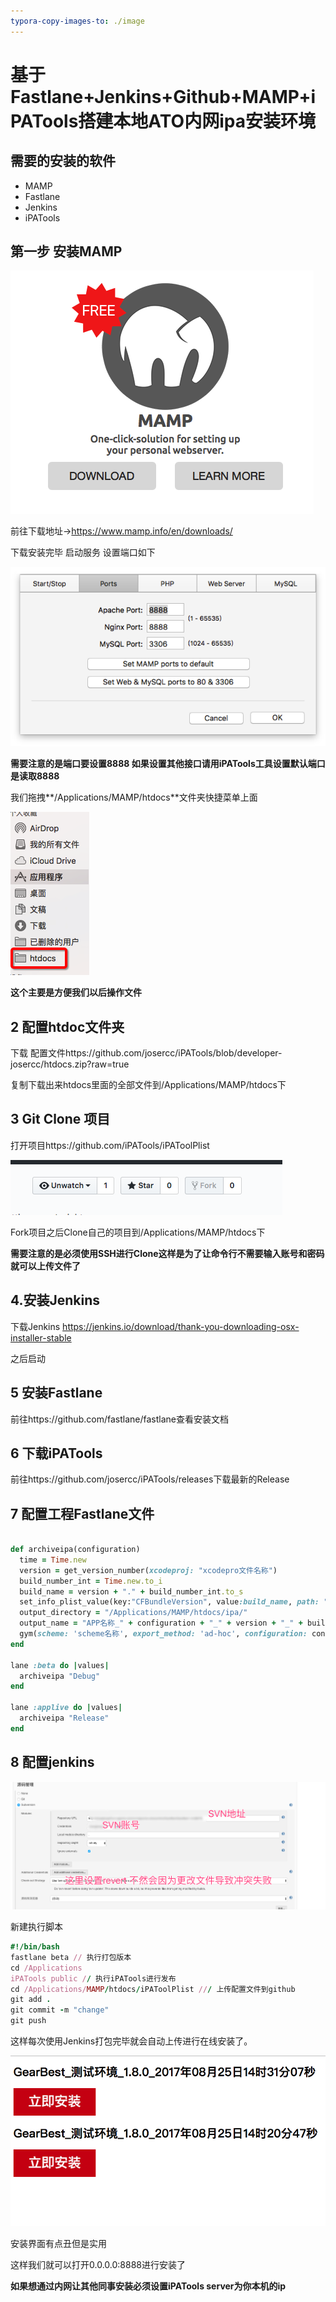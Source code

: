 ```yaml
---
typora-copy-images-to: ./image
---
```


# 基于Fastlane+Jenkins+Github+MAMP+iPATools搭建本地ATO内网ipa安装环境

## 需要的安装的软件

* MAMP
* Fastlane
* Jenkins
* iPATools

## 第一步 安装MAMP

![DE1E4C0B-345C-474C-90EC-E85608ED0FBE](image/DE1E4C0B-345C-474C-90EC-E85608ED0FBE.png)

前往下载地址->https://www.mamp.info/en/downloads/

下载安装完毕 启动服务 设置端口如下

![46CAF440-CE51-401C-A0EB-CA60FADE9898](image/46CAF440-CE51-401C-A0EB-CA60FADE9898.png)

**需要注意的是端口要设置8888 如果设置其他接口请用iPATools工具设置默认端口是读取8888**

我们拖拽**/Applications/MAMP/htdocs**文件夹快捷菜单上面

![1ECA2141-A7C0-4E44-93A7-1252F94D1EAB](image/1ECA2141-A7C0-4E44-93A7-1252F94D1EAB.png)

**这个主要是方便我们以后操作文件**

## 2 配置htdoc文件夹

下载 配置文件https://github.com/josercc/iPATools/blob/developer-josercc/htdocs.zip?raw=true

复制下载出来htdocs里面的全部文件到/Applications/MAMP/htdocs下

## 3 Git Clone 项目

打开项目https://github.com/iPATools/iPAToolPlist

![31ADE152-E4C9-4EE1-B5EB-C32F8F65BF84](image/31ADE152-E4C9-4EE1-B5EB-C32F8F65BF84.png)

Fork项目之后Clone自己的项目到/Applications/MAMP/htdocs下

**需要注意的是必须使用SSH进行Clone这样是为了让命令行不需要输入账号和密码就可以上传文件了**

## 4.安装Jenkins

下载Jenkins https://jenkins.io/download/thank-you-downloading-osx-installer-stable

之后启动

## 5 安装Fastlane

前往https://github.com/fastlane/fastlane查看安装文档

## 6 下载iPATools

前往https://github.com/josercc/iPATools/releases下载最新的Release

## 7 配置工程Fastlane文件

```ruby

def archiveipa(configuration)
  time = Time.new
  version = get_version_number(xcodeproj: "xcodepro文件名称")
  build_number_int = Time.new.to_i
  build_name = version + "." + build_number_int.to_s
  set_info_plist_value(key:"CFBundleVersion", value:build_name, path: "Info.plist相对路径")
  output_directory = "/Applications/MAMP/htdocs/ipa/"
  output_name = "APP名称_" + configuration + "_" + version + "_" + build_number_int.to_s
  gym(scheme: 'scheme名称', export_method: 'ad-hoc', configuration: configuration, output_directory: output_directory, output_name:output_name, clean:true)
end

lane :beta do |values|
  archiveipa "Debug"
end

lane :applive do |values|
  archiveipa "Release"
end
```

## 8 配置jenkins

![5C6583F6-3228-433E-A37F-E614678EA5B9](image/5C6583F6-3228-433E-A37F-E614678EA5B9.png)

新建执行脚本

```ruby
#!/bin/bash
fastlane beta // 执行打包版本
cd /Applications
iPATools public // 执行iPATools进行发布
cd /Applications/MAMP/htdocs/iPAToolPlist /// 上传配置文件到github
git add .
git commit -m "change"
git push
```

这样每次使用Jenkins打包完毕就会自动上传进行在线安装了。

![8AC4676C-9B19-4295-BE61-BD9C99C02BC4](image/8AC4676C-9B19-4295-BE61-BD9C99C02BC4.png)

安装界面有点丑但是实用

这样我们就可以打开0.0.0.0:8888进行安装了

**如果想通过内网让其他同事安装必须设置iPATools server为你本机的ip**

